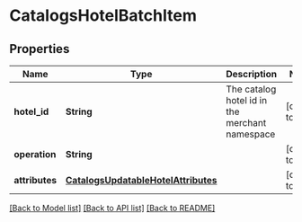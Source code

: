 # CatalogsHotelBatchItem
## Properties

| Name | Type | Description | Notes |
|------------ | ------------- | ------------- | -------------|
| **hotel\_id** | **String** | The catalog hotel id in the merchant namespace | [default to null] |
| **operation** | **String** |  | [default to null] |
| **attributes** | [**CatalogsUpdatableHotelAttributes**](CatalogsUpdatableHotelAttributes.md) |  | [default to null] |

[[Back to Model list]](../README.md#documentation-for-models) [[Back to API list]](../README.md#documentation-for-api-endpoints) [[Back to README]](../README.md)

